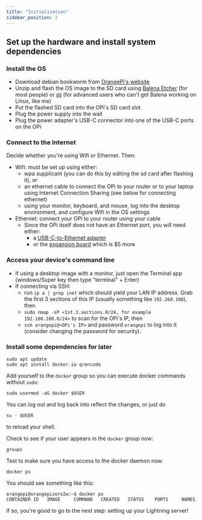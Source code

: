 ```yaml
---
title: "Initialization"
sidebar_position: 2
---
```



## Set up the hardware and install system dependencies

### Install the OS
- Download debian bookworm from [OrangePi's website](http://www.orangepi.org/html/hardWare/computerAndMicrocontrollers/service-and-support/Orange-Pi-Zero-2W.html)
- Unzip and flash the OS image to the SD card using [Balena Etcher](http://www.orangepi.org/html/hardWare/computerAndMicrocontrollers/service-and-support/Orange-Pi-Zero-2W.html) (for most people) or [`dd`](https://superuser.com/a/351815) (for advanced users who can't get Balena working on Linux, like me)
- Put the flashed SD card into the OPi's SD card slot
- Plug the power supply into the wall
- Plug the power adapter's USB-C connector into one of the USB-C ports on the OPi

### Connect to the Internet
Decide whether you're using Wifi or Ethernet. Then:
- Wifi: must be set up using either:
  - wpa supplicant (you can do this by editing the sd card after flashing it), or
  - an ethernet cable to connect the OPi to your router or to your laptop using Internet Connection Sharing (see below for connecting ethernet)
  - using your monitor, keyboard, and mouse, log into the desktop environment, and configure Wifi in the OS settings
- Ethernet: connect your OPi to your router using your cable
  - Since the OPi itself does not have an Ethernet port, you will need either:
    - a [USB-C-to-Ethernet adapter](https://www.amazon.com/USB-Ethernet-Adapter-Gigabit-Switch/dp/B09GRL3VCN)
    - or the [expansion board](https://www.amazon.com/Orange-Pi-Zero-2W-Development/dp/B0CHMSPZVD) which is $5 more

### Access your device's command line
- If using a desktop image with a monitor, just open the Terminal app (windows/Super key then type "terminal" + Enter)
- If connecting via SSH:
  - run `ip a | grep inet` which should yield your LAN IP address. Grab the first 3 sections of this IP (usually something like `192.168.100`), then
  - `sudo nmap -sP <1st.3.sections.0/24, for example 192.168.100.0/24>` to scan for the OPi's IP, then
  - `ssh orangepi@<OPi's IP>` and password `orangepi` to log into it (consider changing the password for security).

### Install some dependencies for later
```
sudo apt update
sudo apt install docker.io qrencode
```

Add yourself to the `docker` group so you can execute docker commands without `sudo`:

```
sudo usermod -aG docker $USER
```

You can log out and log back into reflect the changes, or just do

```
su - $USER
```

to reload your shell.

Check to see if your user appears in the `docker` group now:

```
groups
```

Test to make sure you have access to the docker daemon now:

```
docker ps
```

You should see something like this:
```
orangepi@orangepizero2w:~$ docker ps
CONTAINER ID   IMAGE     COMMAND   CREATED   STATUS    PORTS     NAMES
```

If so, you're good to go to the next step: setting up your Lightning server!
